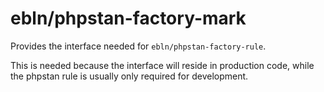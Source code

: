 ebln/phpstan-factory-mark
=========================

Provides the interface needed for `ebln/phpstan-factory-rule`.

This is needed because the interface will reside in production code, while the phpstan rule is usually only required for development.
